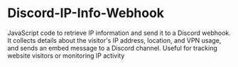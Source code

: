 # Discord-IP-Info-Webhook
JavaScript code to retrieve IP information and send it to a Discord webhook. It collects details about the visitor's IP address, location, and VPN usage, and sends an embed message to a Discord channel. Useful for tracking website visitors or monitoring IP activity
